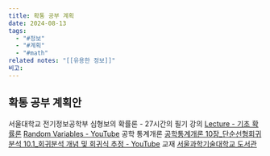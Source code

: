 ```yaml
---
title: 확통 공부 계획
date: 2024-08-13
tags:
  - "#정보"
  - "#계획"
  - "#math"
related notes: "[[유용한 정보]]"
비고:
---
```

## 확통 공부 계획안
서울대학교 전기정보공학부 심형보의 확률론 - 27시간의 필기 강의
	[Lecture - 기초 확률론](https://lecture.cdsl.kr/%EA%B8%B0%EC%B4%88-%ED%99%95%EB%A5%A0%EB%A1%A0)
	[Random Variables - YouTube](https://www.youtube.com/playlist?list=PL48-12jNeoLp-yn6k8bRTVdyYyJkALSvu)
공학 통계개론
	[공학통계개론 10장\_단순선형회귀분석 10.1\_회귀분석 개념 및 회귀식 추정 - YouTube](https://www.youtube.com/watch?v=nC_M1unk8ws&list=PLTPclSY1Nxv5hKOdUQ1_fnpOId6YyAkea&index=37)
교재
	[서울과학기술대학교 도서관](https://library.seoultech.ac.kr/#/search/detail/882994)